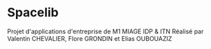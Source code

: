 # Spacelib
Projet d'applications d'entreprise de M1 MIAGE IDP & ITN
Réalisé par Valentin CHEVALIER, Flore GRONDIN et Elias OUBOUAZIZ
